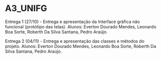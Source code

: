 # A3_UNIFG

Entrega 1 (27/10) - Entrega e apresentação da Interface gráfica não funcional (protótipo das telas). Alunos: Everton Dourado Mendes, Leonardo Boa Sorte, Roberth Da Silva Santana, Pedro Araújo.

Entrega 2 (04/11) - Entrega e apresentação das classes e métodos do projeto. Alunos: Everton Dourado Mendes, Leonardo Boa Sorte, Roberth Da Silva Santana, Pedro Araújo.
